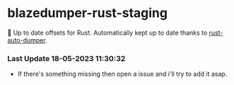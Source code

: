 # blazedumper-rust-staging

🚀 Up to date offsets for Rust. Automatically kept up to date thanks to [rust-auto-dumper](https://github.com/Akandesh/rust-auto-dumper).


### Last Update 18-05-2023 11:30:32
- If there's something missing then open a issue and i'll try to add it asap.
